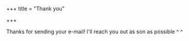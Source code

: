 +++
title = "Thank you"

+++

Thanks for sending your e-mail!
I'll reach you out as son as possible ^ ^
